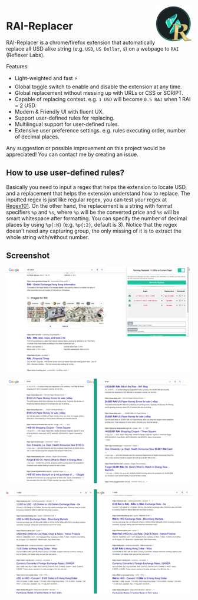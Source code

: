 <img align="right" width="100" height="100" src="./images/icon.png">

# RAI-Replacer

RAI-Replacer is a chrome/firefox extension that automatically replace all USD alike string (e.g. `USD`, `US Dollar`, `$`) on a webpage to `RAI` (Reflexer Labs).

Features:
* Light-weighted and fast ⚡️
* Global toggle switch to enable and disable the extension at any time.
* Global replacement without messing up with URLs or CSS or SCRIPT.
* Capable of replacing context. e.g. `1 USD` will become `0.5 RAI` when 1 RAI = 2 USD.
* Modern & Friendly UI with fluent UX.
* Support user-defined rules for replacing.
* Multilingual support for user-defined rules.
* Extensive user preference settings. e.g. rules executing order, number of decimal places.

Any suggestion or possible improvement on this project would be appreciated! You can contact me by creating an issue.

## How to use user-defined rules?

Basically you need to input a regex that helps the extension to locate USD, and a replacement that helps the extension understand how to replace. The inputted regex is just like regular regex, you can test your regex at <a href="https://regex101.com/">Regex101</a>. On the other hand, the replacement is a string with format specifiers <code>%p</code> and <code>%s</code>, where <code>%p</code> will be the converted price and <code>%s</code> will be smart whitespace after formatting. You can specify the number of decimal places by using <code>%p{:N}</code> (e.g. <code>%p{:2}</code>, default is 3). Notice that the regex doesn't need any capturing group, the only missing of it is to extract the whole string with/without number.

## Screenshot

![](./media/interface.png)

![](./media/screenshot-1.png)

![](./media/screenshot-2.png)
